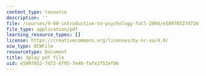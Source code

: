 ```yaml
---
content_type: resource
description: ''
file: /courses/9-00-introduction-to-psychology-fall-2004/e58978527d726f957e40fafe2f52ef06_10494.pdf
file_type: application/pdf
learning_resource_types: []
license: https://creativecommons.org/licenses/by-nc-sa/4.0/
ocw_type: OCWFile
resourcetype: Document
title: 3play pdf file
uid: e5897852-7d72-6f95-7e40-fafe2f52ef06
---
```

